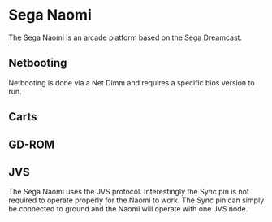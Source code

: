 # Sega Naomi

The Sega Naomi is an arcade platform based on the Sega Dreamcast.

## Netbooting

Netbooting is done via a Net Dimm and requires a specific bios version to run.

## Carts

## GD-ROM

## JVS

The Sega Naomi uses the JVS protocol. Interestingly the Sync pin is not required to operate properly for the Naomi to work. The Sync pin can simply be connected to ground and the Naomi will operate with one JVS node.
